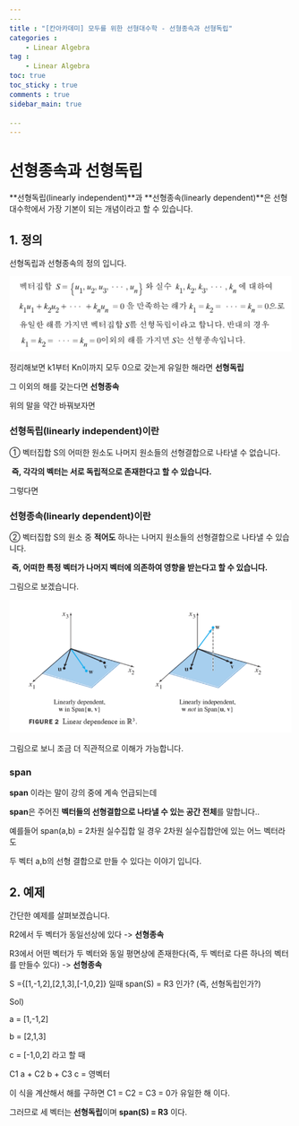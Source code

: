 ```yaml
---
​---
title : "[칸아카데미] 모두를 위한 선형대수학 - 선형종속과 선형독립"
categories :
    - Linear Algebra
tag :
    - Linear Algebra
toc: true
toc_sticky : true
comments : true
sidebar_main: true

​---
---
```


# 선형종속과 선형독립

**선형독립(linearly independent)**과 **선형종속(linearly dependent)**은 선형대수학에서 가장 기본이 되는 개념이라고 할 수 있습니다.



## 1. 정의



선형독립과 선형종속의 정의 입니다.

![linear_independent](../../images/linear_independent.JPEG)

정리해보면 k1부터 Kn이까지 모두 0으로 갖는게 유일한 해라면 **선형독립**

그 이외의 해를 갖는다면 **선형종속**

위의 말을 약간 바꿔보자면

### 선형독립(linearly independent)이란

① 벡터집합 S의 어떠한 원소도 나머지 원소들의 선형결합으로 나타낼 수 없습니다.

​     **즉, 각각의 벡터는 서로 독립적으로 존재한다고 할 수 있습니다.**

그렇다면 

### 선형종속(linearly dependent)이란

② 벡터집합 S의 원소 중 **적어도** 하나는 나머지 원소들의 선형결합으로 나타낼 수 있습니다.

​     **즉, 어떠한 특정 벡터가 나머지 벡터에 의존하여 영향을 받는다고 할 수 있습니다.**

그림으로 보겠습니다.

![img](../../images/선형독립.png)

그림으로 보니 조금 더 직관적으로 이해가 가능합니다.

### span

**span** 이라는 말이 강의 중에 계속 언급되는데  

**span**은 주어진 **벡터들의 선형결합으로 나타낼 수 있는 공간 전체**를 말합니다..

예를들어 span(a,b) = 2차원 실수집합 일 경우 2차원 실수집합안에 있는 어느 벡터라도

두 벡터 a,b의 선형 결합으로 만들 수 있다는 이야기 입니다.



## 2. 예제

간단한 예제를 살펴보겠습니다.

R2에서 두 벡터가 동일선상에 있다 -> **선형종속**

R3에서 어떤 벡터가 두 벡터와 동일 평면상에 존재한다(즉, 두 벡터로 다른 하나의 벡터를 만들수 있다) -> **선형종속**



S ={[1,-1,2],[2,1,3],[-1,0,2]} 일때 span(S) = R3 인가? (즉, 선형독립인가?)

Sol) 

a = [1,-1,2]

b = [2,1,3]

c = [-1,0,2] 라고 할 때

C1 a + C2 b + C3 c = 영벡터

이 식을 계산해서 해를 구하면 C1 = C2 = C3 = 0가 유일한 해 이다.

그러므로 세 벡터는 **선형독립**이며 **span(S) = R3** 이다.





